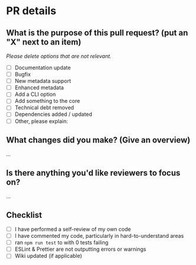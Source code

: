 # PR details

## What is the purpose of this pull request? (put an "X" next to an item)

_Please delete options that are not relevant._

- [ ] Documentation update
- [ ] Bugfix
- [ ] New metadata support
- [ ] Enhanced metadata
- [ ] Add a CLI option
- [ ] Add something to the core
- [ ] Technical debt removed
- [ ] Dependencies added / updated
- [ ] Other, please explain:

## What changes did you make? (Give an overview)

...

## Is there anything you'd like reviewers to focus on?

...

## Checklist

- [ ] I have performed a self-review of my own code
- [ ] I have commented my code, particularly in hard-to-understand areas
- [ ] ran `npm run test` to with 0 tests failing
- [ ] ESLint & Prettier are not outputting errors or warnings
- [ ] Wiki updated (if applicable)
